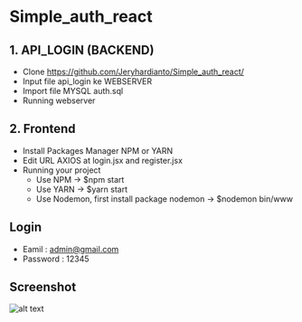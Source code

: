 # Simple_auth_react
## 1. API_LOGIN (BACKEND)
   - Clone https://github.com/Jeryhardianto/Simple_auth_react/
   - Input file api_login ke WEBSERVER
   - Import file MYSQL auth.sql
   - Running webserver
## 2. Frontend
   - Install Packages Manager NPM or YARN
   - Edit URL AXIOS at login.jsx and register.jsx
   - Running your project
     - Use NPM ->  $npm start
     - Use YARN -> $yarn start
     - Use Nodemon, first install package nodemon -> $nodemon bin/www
## Login
   - Eamil    : admin@gmail.com
   - Password : 12345
## Screenshot
![alt text](https://github.com/Jeryhardianto/Simple_auth_react/blob/main/login.jpg?raw=true)
